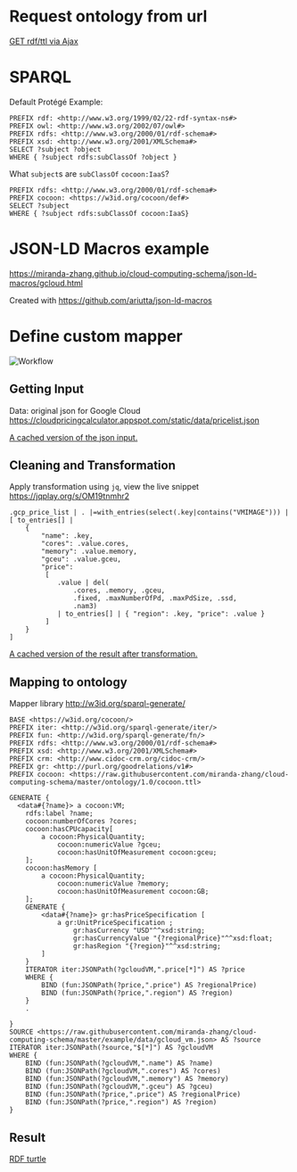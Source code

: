 # Request ontology from url
[GET rdf/ttl via Ajax](ajax.html)

# SPARQL

Default Protégé Example:
```
PREFIX rdf: <http://www.w3.org/1999/02/22-rdf-syntax-ns#>
PREFIX owl: <http://www.w3.org/2002/07/owl#>
PREFIX rdfs: <http://www.w3.org/2000/01/rdf-schema#>
PREFIX xsd: <http://www.w3.org/2001/XMLSchema#>
SELECT ?subject ?object
WHERE { ?subject rdfs:subClassOf ?object }
```

What `subject`s are `subClassOf` `cocoon:IaaS`?
```
PREFIX rdfs: <http://www.w3.org/2000/01/rdf-schema#>
PREFIX cocoon: <https://w3id.org/cocoon/def#>
SELECT ?subject 
WHERE { ?subject rdfs:subClassOf cocoon:IaaS}
```

# JSON-LD Macros example
https://miranda-zhang.github.io/cloud-computing-schema/json-ld-macros/gcloud.html

Created with https://github.com/ariutta/json-ld-macros

# Define custom mapper
![Workflow](/cococon_usage_workflow.png "Workflow Overview")

## Getting Input
Data: original json for Google Cloud
https://cloudpricingcalculator.appspot.com/static/data/pricelist.json

[A cached version of the json input.](data/pricelist.json)

## Cleaning and Transformation
Apply transformation using `jq`, view the live snippet https://jqplay.org/s/OM19tnmhr2
```
.gcp_price_list | . |=with_entries(select(.key|contains("VMIMAGE"))) | 
[ to_entries[] | 
    {
        "name": .key,
        "cores": .value.cores,
        "memory": .value.memory,
        "gceu": .value.gceu,
        "price": 
         [ 
            .value | del(
                .cores, .memory, .gceu,
                .fixed, .maxNumberOfPd, .maxPdSize, .ssd,
                .nam3)
            | to_entries[] | { "region": .key, "price": .value }
         ] 
    } 
]
```
[A cached version of the result after transformation.](data/gcloud_vm.json)

## Mapping to ontology
Mapper library
http://w3id.org/sparql-generate/
```rq
BASE <https://w3id.org/cocoon/> 
PREFIX iter: <http://w3id.org/sparql-generate/iter/>
PREFIX fun: <http://w3id.org/sparql-generate/fn/>
PREFIX rdfs: <http://www.w3.org/2000/01/rdf-schema#>
PREFIX xsd: <http://www.w3.org/2001/XMLSchema#>
PREFIX crm: <http://www.cidoc-crm.org/cidoc-crm/>
PREFIX gr: <http://purl.org/goodrelations/v1#>
PREFIX cocoon: <https://raw.githubusercontent.com/miranda-zhang/cloud-computing-schema/master/ontology/1.0/cocoon.ttl>

GENERATE { 
  <data#{?name}> a cocoon:VM;
    rdfs:label ?name;
    cocoon:numberOfCores ?cores;
    cocoon:hasCPUcapacity[
        a cocoon:PhysicalQuantity;
            cocoon:numericValue ?gceu;
            cocoon:hasUnitOfMeasurement cocoon:gceu;
    ];
    cocoon:hasMemory [
        a cocoon:PhysicalQuantity;
            cocoon:numericValue ?memory;
            cocoon:hasUnitOfMeasurement cocoon:GB;
    ];
    GENERATE {
        <data#{?name}> gr:hasPriceSpecification [ 
            a gr:UnitPriceSpecification ; 
                gr:hasCurrency "USD"^^xsd:string; 
                gr:hasCurrencyValue "{?regionalPrice}"^^xsd:float; 
                gr:hasRegion "{?region}"^^xsd:string;
        ] 
    } 
  	ITERATOR iter:JSONPath(?gcloudVM,".price[*]") AS ?price
    WHERE {
        BIND (fun:JSONPath(?price,".price") AS ?regionalPrice)
        BIND (fun:JSONPath(?price,".region") AS ?region)
    }   
  	.
 
}
SOURCE <https://raw.githubusercontent.com/miranda-zhang/cloud-computing-schema/master/example/data/gcloud_vm.json> AS ?source
ITERATOR iter:JSONPath(?source,"$[*]") AS ?gcloudVM
WHERE {
    BIND (fun:JSONPath(?gcloudVM,".name") AS ?name)
    BIND (fun:JSONPath(?gcloudVM,".cores") AS ?cores)
    BIND (fun:JSONPath(?gcloudVM,".memory") AS ?memory)
    BIND (fun:JSONPath(?gcloudVM,".gceu") AS ?gceu)
    BIND (fun:JSONPath(?price,".price") AS ?regionalPrice)
    BIND (fun:JSONPath(?price,".region") AS ?region)
}
```

## Result
[RDF turtle](data/gcloud_vm.ttl)
